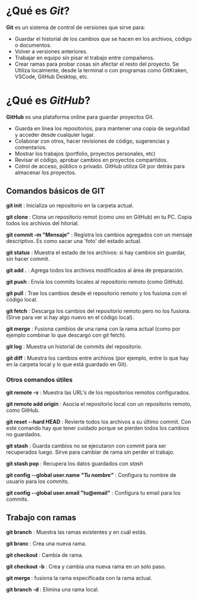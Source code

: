 # ¿Qué es _Git_?

**Git** es un sistema de control de versiones que sirve para:

* Guardar el historial de los cambios que se hacen en los archivos, código o documentos.
* Volver a versiones anteriores.
* Trabajar en equipo sin pisar el trabajo entre compañeros.
* Crear ramas para probar cosas sin afectar el resto del proyecto.
  Se Utiliza localmente, desde la terminal o con programas como GitKraken, VSCode, GitHub Desktop, etc.

# ¿Qué es _GitHub_?

**GitHub** es una plataforma online para guardar proyectos Git.

* Guarda en línea los repositorios, para mantener una copia de seguridad y acceder desde cualquier lugar.
* Colaborar con otros, hacer revisiones de código, sugerencias y comentarios.
* Mostrar los trabajos (portfolio, proyectos personales, etc)
* Revisar el código, aprobar cambios en proyectos compartidos.
* Cotrol de acceso, público o privado.
  GitHub utiliza Git por detrás para almacenar los proyectos.

## Comandos básicos de GIT

**git init** : Inicializa un repositorio en la carpeta actual.

**git clone <URL>** : Clona un repositorio remot (como uno en GitHub) en tu PC. Copia todos los archivos del hitorial.

**git commit -m "Mensaje"** : Registra los cambios agregados con un mensaje descriptivo. Es como sacar una 'foto' del estado actual.

**git status** : Muestra el estado de los archivos: si hay cambios sin guardar, sin hacer commit.

**git add .** : Agrega todos los archivos modificados al área de preparación.

**git push** : Envía los commits locales al repositorio remoto (como GitHub).

**git pull** : Trae los cambios desde el repositorio remoto y los fusiona con el código local.

**git fetch** : Descarga los cambios del repositorio remoto pero no los fusiona. (Sirve para ver si hay algo nuevo en el código local).

**git merge** : Fusiona cambios de una rama con la rama actual (como por ejemplo combinar lo que descargó con git fetch).

**git log** : Muestra un historial de commits del repositorio.

**git diff** : Muestra los cambios entre archivos (por ejemplo, entre lo que hay en la carpeta local y lo que está guardado en Git).

### Otros comandos útiles

**git remote -v** : Muestra las URL's de los repositorios remotos configurados.

**git remote add origin <URL>** : Asocia el repositorio local con un repositorio remoto, como GitHub.

**git reset --hard HEAD** : Revierte todos los archivos a su último commit. Con este comando hay que tener cuidado porque se pierden todos los cambios no guardados.

**git stash** : Guarda cambios no se ejecutaron con commit para ser recuperados luego. Sirve para cambiar de rama sin perder el trabajo.

**git stash pop** : Recupera los datos guardados con _stash_

**git config --global user.name _"Tu nombre"_** : Configura tu nombre de usuario para los commits.

**git config --global user.email "tu@email"** : Configura tu email para los commits.

## Trabajo con ramas

**git branch** : Muestra las ramas existentes y en cuál estás.

**git branc <nombre>** : Crea una nueva rama.

**git checkout <rama>** : Cambia de rama.

**git checkout -b <rama>** : Crea y cambia una nueva rama en un solo paso.

**git merge <rama>** : fusiona la rama especificada con la rama actual.

**git branch -d <rama>** : Elimina una rama local.



